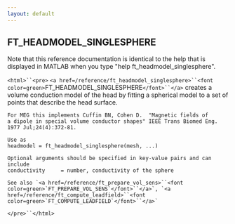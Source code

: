 ```yaml
---
layout: default
---
```


##  FT_HEADMODEL_SINGLESPHERE

Note that this reference documentation is identical to the help that is displayed in MATLAB when you type "help ft_headmodel_singlesphere".

`<html>``<pre>`
    `<a href=/reference/ft_headmodel_singlesphere>``<font color=green>`FT_HEADMODEL_SINGLESPHERE`</font>``</a>` creates a volume conduction model of the
    head by fitting a spherical model to a set of points that describe
    the head surface.
 
    For MEG this implements Cuffin BN, Cohen D.  "Magnetic fields of
    a dipole in special volume conductor shapes" IEEE Trans Biomed Eng.
    1977 Jul;24(4):372-81.
 
    Use as
    headmodel = ft_headmodel_singlesphere(mesh, ...)
 
    Optional arguments should be specified in key-value pairs and can include
    conductivity     = number, conductivity of the sphere
 
    See also `<a href=/reference/ft_prepare_vol_sens>``<font color=green>`FT_PREPARE_VOL_SENS`</font>``</a>`, `<a href=/reference/ft_compute_leadfield>``<font color=green>`FT_COMPUTE_LEADFIELD`</font>``</a>`
`</pre>``</html>`

